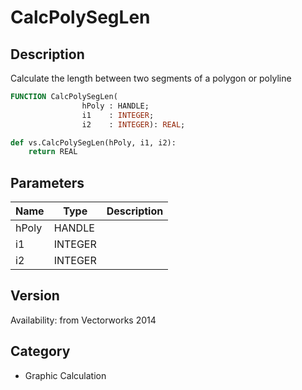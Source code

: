 # CalcPolySegLen

## Description
Calculate the length between two segments of a polygon or polyline

```pascal
FUNCTION CalcPolySegLen(
				hPoly : HANDLE;
				i1    : INTEGER;
				i2    : INTEGER): REAL;
```

```python
def vs.CalcPolySegLen(hPoly, i1, i2):
    return REAL
```

## Parameters
|Name|Type|Description|
|---|---|---|
|hPoly|HANDLE|   |
|i1|INTEGER|   |
|i2|INTEGER|   |

## Version
Availability: from Vectorworks 2014

## Category
* Graphic Calculation

